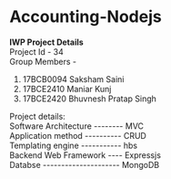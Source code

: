 # Accounting-Nodejs

<strong>IWP Project Details </strong> <br>
Project Id - 34 <br>
Group Members - <br>
1. 17BCB0094 Saksham Saini <br>
2. 17BCE2410 Maniar Kunj <br>
3. 17BCE2420 Bhuvnesh Pratap Singh <br>


Project details: <br>
  Software Architecture -------- MVC <br>
  Application method ---------- CRUD <br>
  Templating engine ----------- hbs <br>
  Backend Web Framework ---- Expressjs <br>
  Databse --------------------- MongoDB <br>
